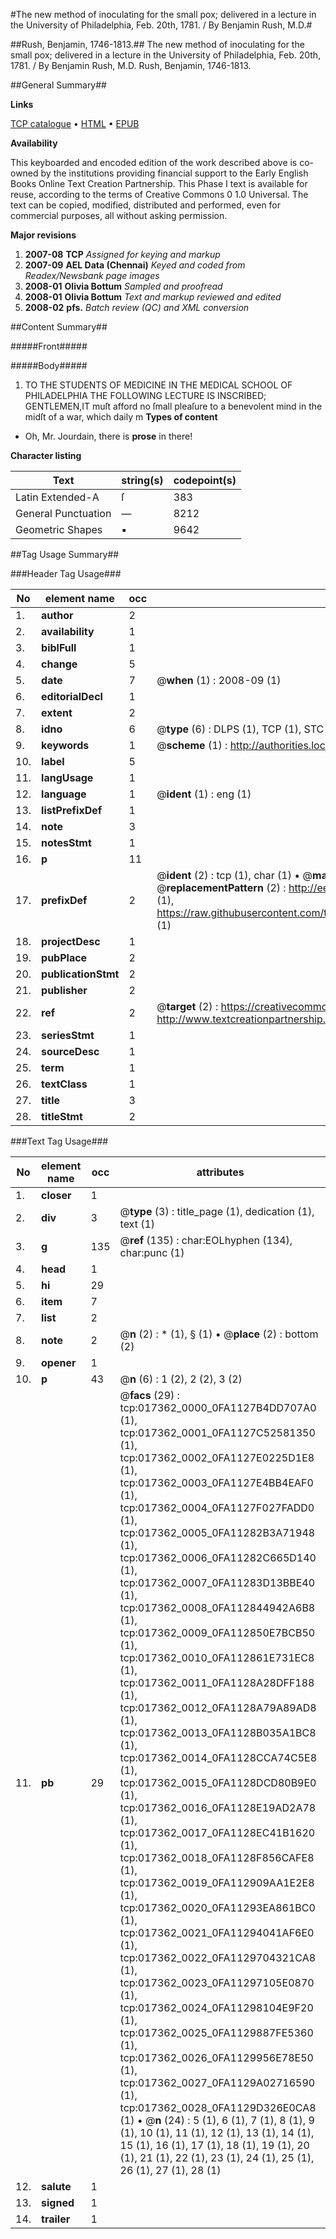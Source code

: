 #The new method of inoculating for the small pox; delivered in a lecture in the University of Philadelphia, Feb. 20th, 1781. / By Benjamin Rush, M.D.#

##Rush, Benjamin, 1746-1813.##
The new method of inoculating for the small pox; delivered in a lecture in the University of Philadelphia, Feb. 20th, 1781. / By Benjamin Rush, M.D.
Rush, Benjamin, 1746-1813.

##General Summary##

**Links**

[TCP catalogue](http://www.ota.ox.ac.uk/tcp/)  • 
[HTML](http://tei.it.ox.ac.uk/tcp/Texts-HTML/free/N13/N13742.html)  • 
[EPUB](http://tei.it.ox.ac.uk/tcp/Texts-EPUB/free/N13/N13742.epub)

**Availability**

This keyboarded and encoded edition of the
	       work described above is co-owned by the institutions
	       providing financial support to the Early English Books
	       Online Text Creation Partnership. This Phase I text is
	       available for reuse, according to the terms of Creative
	       Commons 0 1.0 Universal. The text can be copied,
	       modified, distributed and performed, even for
	       commercial purposes, all without asking permission.

**Major revisions**

1. __2007-08__ __TCP__ *Assigned for keying and markup*
1. __2007-09__ __AEL Data (Chennai)__ *Keyed and coded from Readex/Newsbank page images*
1. __2008-01__ __Olivia Bottum__ *Sampled and proofread*
1. __2008-01__ __Olivia Bottum__ *Text and markup reviewed and edited*
1. __2008-02__ __pfs.__ *Batch review (QC) and XML conversion*

##Content Summary##

#####Front#####

#####Body#####

1. TO THE STUDENTS OF MEDICINE IN THE MEDICAL SCHOOL OF PHILADELPHIA THE FOLLOWING LECTURE IS INSCRIBED;
GENTLEMEN,IT muſt afford no ſmall pleaſure to a benevolent mind in the midſt of a war, which daily m
**Types of content**

  * Oh, Mr. Jourdain, there is **prose** in there!

**Character listing**


|Text|string(s)|codepoint(s)|
|---|---|---|
|Latin Extended-A|ſ|383|
|General Punctuation|—|8212|
|Geometric Shapes|▪|9642|

##Tag Usage Summary##

###Header Tag Usage###

|No|element name|occ|attributes|
|---|---|---|---|
|1.|__author__|2||
|2.|__availability__|1||
|3.|__biblFull__|1||
|4.|__change__|5||
|5.|__date__|7| @__when__ (1) : 2008-09 (1)|
|6.|__editorialDecl__|1||
|7.|__extent__|2||
|8.|__idno__|6| @__type__ (6) : DLPS (1), TCP (1), STC (1), NOTIS (1), IMAGE-SET (1), EVANS-CITATION (1)|
|9.|__keywords__|1| @__scheme__ (1) : http://authorities.loc.gov/ (1)|
|10.|__label__|5||
|11.|__langUsage__|1||
|12.|__language__|1| @__ident__ (1) : eng (1)|
|13.|__listPrefixDef__|1||
|14.|__note__|3||
|15.|__notesStmt__|1||
|16.|__p__|11||
|17.|__prefixDef__|2| @__ident__ (2) : tcp (1), char (1)  •  @__matchPattern__ (2) : ([0-9\-]+):([0-9IVX]+) (1), (.+) (1)  •  @__replacementPattern__ (2) : http://eebo.chadwyck.com/downloadtiff?vid=$1&page=$2 (1), https://raw.githubusercontent.com/textcreationpartnership/Texts/master/tcpchars.xml#$1 (1)|
|18.|__projectDesc__|1||
|19.|__pubPlace__|2||
|20.|__publicationStmt__|2||
|21.|__publisher__|2||
|22.|__ref__|2| @__target__ (2) : https://creativecommons.org/publicdomain/zero/1.0/ (1), http://www.textcreationpartnership.org/docs/. (1)|
|23.|__seriesStmt__|1||
|24.|__sourceDesc__|1||
|25.|__term__|1||
|26.|__textClass__|1||
|27.|__title__|3||
|28.|__titleStmt__|2||


###Text Tag Usage###

|No|element name|occ|attributes|
|---|---|---|---|
|1.|__closer__|1||
|2.|__div__|3| @__type__ (3) : title_page (1), dedication (1), text (1)|
|3.|__g__|135| @__ref__ (135) : char:EOLhyphen (134), char:punc (1)|
|4.|__head__|1||
|5.|__hi__|29||
|6.|__item__|7||
|7.|__list__|2||
|8.|__note__|2| @__n__ (2) : * (1), § (1)  •  @__place__ (2) : bottom (2)|
|9.|__opener__|1||
|10.|__p__|43| @__n__ (6) : 1 (2), 2 (2), 3 (2)|
|11.|__pb__|29| @__facs__ (29) : tcp:017362_0000_0FA1127B4DD707A0 (1), tcp:017362_0001_0FA1127C52581350 (1), tcp:017362_0002_0FA1127E0225D1E8 (1), tcp:017362_0003_0FA1127E4BB4EAF0 (1), tcp:017362_0004_0FA1127F027FADD0 (1), tcp:017362_0005_0FA11282B3A71948 (1), tcp:017362_0006_0FA11282C665D140 (1), tcp:017362_0007_0FA11283D13BBE40 (1), tcp:017362_0008_0FA112844942A6B8 (1), tcp:017362_0009_0FA112850E7BCB50 (1), tcp:017362_0010_0FA112861E731EC8 (1), tcp:017362_0011_0FA1128A28DFF188 (1), tcp:017362_0012_0FA1128A79A89AD8 (1), tcp:017362_0013_0FA1128B035A1BC8 (1), tcp:017362_0014_0FA1128CCA74C5E8 (1), tcp:017362_0015_0FA1128DCD80B9E0 (1), tcp:017362_0016_0FA1128E19AD2A78 (1), tcp:017362_0017_0FA1128EC41B1620 (1), tcp:017362_0018_0FA1128F856CAFE8 (1), tcp:017362_0019_0FA112909AA1E2E8 (1), tcp:017362_0020_0FA11293EA861BC0 (1), tcp:017362_0021_0FA11294041AF6E0 (1), tcp:017362_0022_0FA1129704321CA8 (1), tcp:017362_0023_0FA11297105E0870 (1), tcp:017362_0024_0FA11298104E9F20 (1), tcp:017362_0025_0FA1129887FE5360 (1), tcp:017362_0026_0FA1129956E78E50 (1), tcp:017362_0027_0FA1129A02716590 (1), tcp:017362_0028_0FA1129D326E0CA8 (1)  •  @__n__ (24) : 5 (1), 6 (1), 7 (1), 8 (1), 9 (1), 10 (1), 11 (1), 12 (1), 13 (1), 14 (1), 15 (1), 16 (1), 17 (1), 18 (1), 19 (1), 20 (1), 21 (1), 22 (1), 23 (1), 24 (1), 25 (1), 26 (1), 27 (1), 28 (1)|
|12.|__salute__|1||
|13.|__signed__|1||
|14.|__trailer__|1||
